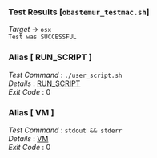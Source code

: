 ### Test Results [`obastemur_testmac.sh`]   
*Target* -> `osx`   
`Test was SUCCESSFUL`

### Alias [ RUN_SCRIPT ]   
*Test Command* : `./user_script.sh`   
*Details*      : [RUN_SCRIPT](https://github.com/CCRobot/TestResults/blob/20180209T190253obastemur_testmac.sh/RUN_SCRIPT_1.md)   
*Exit Code*    : 0   

   
### Alias [ VM ]   
*Test Command* : `stdout && stderr`   
*Details*      : [VM](https://github.com/CCRobot/TestResults/blob/20180209T190253obastemur_testmac.sh/VM_2.md)   
*Exit Code*    : 0   

   
